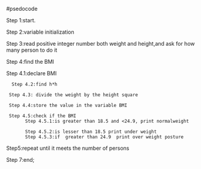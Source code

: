 #psedocode

Step 1:start.

Step 2:variable initialization

Step 3:read positive  integer  number both weight and height,and ask for how many person to do it

Step 4:find the BMI 

Step 4.1:declare BMI

      Step 4.2:find h*h

     Step 4.3: divide the weight by the height square

     Step 4.4:store the value in the variable BMI 

     Step 4.5:check if the BMI
           Step 4.5.1:is greater than 18.5 and <24.9, print normalweight

           Step 4.5.2:is lesser than 18.5 print under weight
           Step 4.5.3:if  greater than 24.9  print over weight posture

Step5:repeat until it meets the number of persons

Step 7:end;
